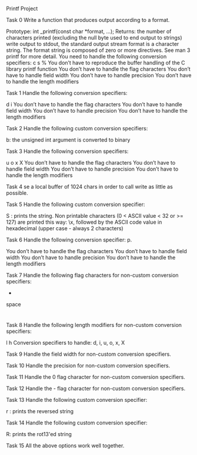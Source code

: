 Printf Project

Task 0 Write a function that produces output according to a format.

Prototype: int _printf(const char *format, ...);
Returns: the number of characters printed (excluding the null byte used to end output to strings)
write output to stdout, the standard output stream
format is a character string. The format string is composed of zero or more directives. See man 3 printf for more detail. You need to handle the following conversion specifiers:
c
s
%
You don’t have to reproduce the buffer handling of the C library printf function
You don’t have to handle the flag characters
You don’t have to handle field width
You don’t have to handle precision
You don’t have to handle the length modifiers

Task 1 Handle the following conversion specifiers:

d
i
You don’t have to handle the flag characters
You don’t have to handle field width
You don’t have to handle precision
You don’t have to handle the length modifiers

Task 2 Handle the following custom conversion specifiers:

b: the unsigned int argument is converted to binary

Task 3 Handle the following conversion specifiers:

u
o
x
X
You don’t have to handle the flag characters
You don’t have to handle field width
You don’t have to handle precision
You don’t have to handle the length modifiers

Task 4 se a local buffer of 1024 chars in order to call write as little as possible.

Task 5 Handle the following custom conversion specifier:

S : prints the string.
Non printable characters (0 < ASCII value < 32 or >= 127) are printed this way: \x, followed by the ASCII code value in hexadecimal (upper case - always 2 characters)

Task 6 Handle the following conversion specifier: p.

You don’t have to handle the flag characters
You don’t have to handle field width
You don’t have to handle precision
You don’t have to handle the length modifiers

Task 7 Handle the following flag characters for non-custom conversion specifiers:

+
space
#

Task 8 Handle the following length modifiers for non-custom conversion specifiers:

l
h
Conversion specifiers to handle: d, i, u, o, x, X

Task 9 Handle the field width for non-custom conversion specifiers.

Task 10 Handle the precision for non-custom conversion specifiers.

Task 11 Handle the 0 flag character for non-custom conversion specifiers.

Task 12 Handle the - flag character for non-custom conversion specifiers.

Task 13 Handle the following custom conversion specifier:

r : prints the reversed string

Task 14 Handle the following custom conversion specifier:

R: prints the rot13'ed string

Task 15 All the above options work well together.
